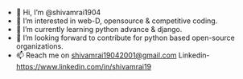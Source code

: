 - 👋 Hi, I’m @shivamrai1904
- 👀 I’m interested in web-D, opensource & competitive coding.
- 🌱 I’m currently learning python advance & django.
- 💞️ I’m looking forward to contribute for python based open-source organizations.
- 📫 Reach me on shivamrai19042001@gmail.com 
Linkedin- https://www.linkedin.com/in/shivamrai19
<!---
shivamrai1904/shivamrai1904 is a ✨ special ✨ repository because its `README.md` (this file) appears on your GitHub profile.
You can click the Preview link to take a look at your changes.
--->
